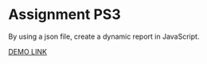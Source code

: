 # Assignment PS3
By using a json file, create a dynamic report in JavaScript.

[DEMO LINK](https://sandeshtiwari16.github.io/assignment-econstruct-ps3/index.html)
